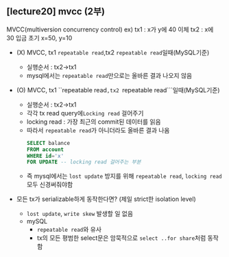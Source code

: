 ## [lecture20] mvcc (2부)

MVCC(multiversion concurrency control)
ex)
tx1 : x가 y에 40 이체
tx2 : x에 30 입금
초기 x=50, y=10

- (X) MVCC, tx1 `repeatable read`,tx2 `repeatable read`일때(MySQL기준)
  - 실행순서 : tx2->tx1
  - mysql에서는 `repeatable read`만으로는 올바른 결과 나오지 않음
- (O) MVCC, tx1 ``repeatable read`,tx2 `repeatable read```일때(MySQL기준)

  - 실행순서 : tx2->tx1
  - 각각 tx read query에`Locking read` 걸어주기
  - locking read : 가장 최근의 commit된 데이터를 읽음
  - 따라서 `repeatable read`가 아니더라도 올바른 결과 나옴
    ```sql
    SELECT balance
    FROM account
    WHERE id='x'
    FOR UPDATE -- locking read 걸어주는 부분
    ```
  - 즉 mysql에서는 `lost update` 방지를 위해 `repeatable read`, `locking read` 모두 신경써줘야함

- 모든 tx가 serializable하게 동작한다면? (제일 strict한 isolation level)
  - `lost update`, `write skew` 발생할 일 없음
  - mySQL
    - `repeatable read`와 유사
    - tx의 모든 평범한 select문은 암묵적으로 `select ..for share`처럼 동작함
